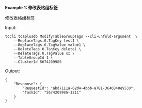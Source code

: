 **Example 1: 修改表格组标签**

修改表格组标签

Input: 

```
tccli tcaplusdb ModifyTableGroupTags --cli-unfold-argument  \
    --ReplaceTags.0.TagKey test1 \
    --ReplaceTags.0.TagValue value1 \
    --DeleteTags.0.TagKey delete1 \
    --DeleteTags.0.TagValue xx \
    --TableGroupId 1 \
    --ClusterId 5674209986
```

Output: 
```
{
    "Response": {
        "RequestId": "abd7111a-62d4-4bbb-a781-3646040e9530",
        "TaskId": "5674209986-1211"
    }
}
```

